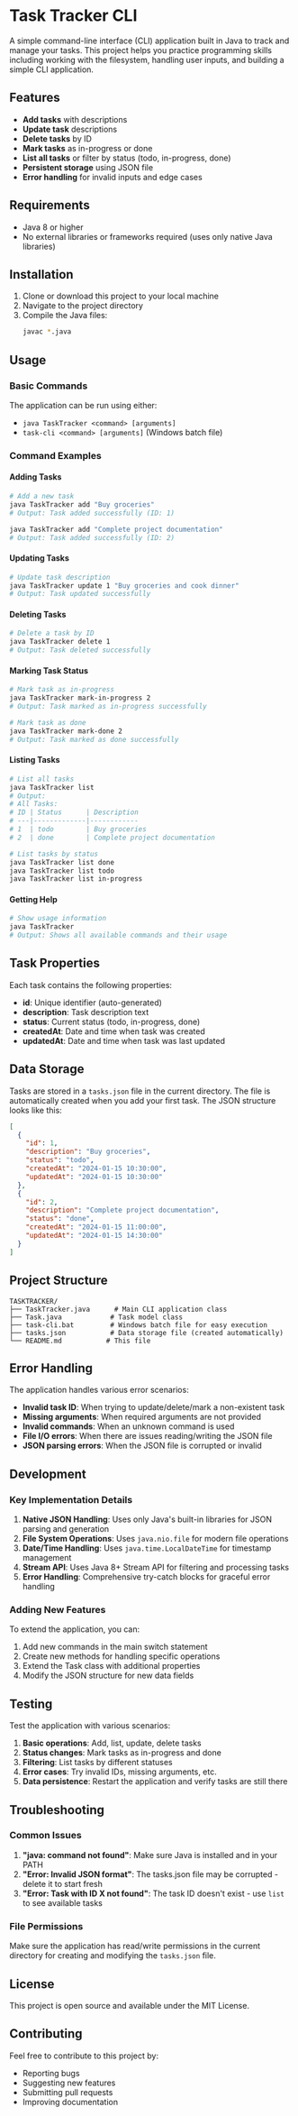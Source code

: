 # Task Tracker CLI

A simple command-line interface (CLI) application built in Java to track and manage your tasks. This project helps you practice programming skills including working with the filesystem, handling user inputs, and building a simple CLI application.

## Features

- **Add tasks** with descriptions
- **Update task** descriptions
- **Delete tasks** by ID
- **Mark tasks** as in-progress or done
- **List all tasks** or filter by status (todo, in-progress, done)
- **Persistent storage** using JSON file
- **Error handling** for invalid inputs and edge cases

## Requirements

- Java 8 or higher
- No external libraries or frameworks required (uses only native Java libraries)

## Installation

1. Clone or download this project to your local machine
2. Navigate to the project directory
3. Compile the Java files:
   ```bash
   javac *.java
   ```

## Usage

### Basic Commands

The application can be run using either:
- `java TaskTracker <command> [arguments]`
- `task-cli <command> [arguments]` (Windows batch file)

### Command Examples

#### Adding Tasks
```bash
# Add a new task
java TaskTracker add "Buy groceries"
# Output: Task added successfully (ID: 1)

java TaskTracker add "Complete project documentation"
# Output: Task added successfully (ID: 2)
```

#### Updating Tasks
```bash
# Update task description
java TaskTracker update 1 "Buy groceries and cook dinner"
# Output: Task updated successfully
```

#### Deleting Tasks
```bash
# Delete a task by ID
java TaskTracker delete 1
# Output: Task deleted successfully
```

#### Marking Task Status
```bash
# Mark task as in-progress
java TaskTracker mark-in-progress 2
# Output: Task marked as in-progress successfully

# Mark task as done
java TaskTracker mark-done 2
# Output: Task marked as done successfully
```

#### Listing Tasks
```bash
# List all tasks
java TaskTracker list
# Output:
# All Tasks:
# ID | Status      | Description
# ---|-------------|------------
# 1  | todo        | Buy groceries
# 2  | done        | Complete project documentation

# List tasks by status
java TaskTracker list done
java TaskTracker list todo
java TaskTracker list in-progress
```

#### Getting Help
```bash
# Show usage information
java TaskTracker
# Output: Shows all available commands and their usage
```

## Task Properties

Each task contains the following properties:

- **id**: Unique identifier (auto-generated)
- **description**: Task description text
- **status**: Current status (todo, in-progress, done)
- **createdAt**: Date and time when task was created
- **updatedAt**: Date and time when task was last updated

## Data Storage

Tasks are stored in a `tasks.json` file in the current directory. The file is automatically created when you add your first task. The JSON structure looks like this:

```json
[
  {
    "id": 1,
    "description": "Buy groceries",
    "status": "todo",
    "createdAt": "2024-01-15 10:30:00",
    "updatedAt": "2024-01-15 10:30:00"
  },
  {
    "id": 2,
    "description": "Complete project documentation",
    "status": "done",
    "createdAt": "2024-01-15 11:00:00",
    "updatedAt": "2024-01-15 14:30:00"
  }
]
```

## Project Structure

```
TASKTRACKER/
├── TaskTracker.java      # Main CLI application class
├── Task.java            # Task model class
├── task-cli.bat         # Windows batch file for easy execution
├── tasks.json           # Data storage file (created automatically)
└── README.md           # This file
```

## Error Handling

The application handles various error scenarios:

- **Invalid task ID**: When trying to update/delete/mark a non-existent task
- **Missing arguments**: When required arguments are not provided
- **Invalid commands**: When an unknown command is used
- **File I/O errors**: When there are issues reading/writing the JSON file
- **JSON parsing errors**: When the JSON file is corrupted or invalid

## Development

### Key Implementation Details

1. **Native JSON Handling**: Uses only Java's built-in libraries for JSON parsing and generation
2. **File System Operations**: Uses `java.nio.file` for modern file operations
3. **Date/Time Handling**: Uses `java.time.LocalDateTime` for timestamp management
4. **Stream API**: Uses Java 8+ Stream API for filtering and processing tasks
5. **Error Handling**: Comprehensive try-catch blocks for graceful error handling

### Adding New Features

To extend the application, you can:

1. Add new commands in the main switch statement
2. Create new methods for handling specific operations
3. Extend the Task class with additional properties
4. Modify the JSON structure for new data fields

## Testing

Test the application with various scenarios:

1. **Basic operations**: Add, list, update, delete tasks
2. **Status changes**: Mark tasks as in-progress and done
3. **Filtering**: List tasks by different statuses
4. **Error cases**: Try invalid IDs, missing arguments, etc.
5. **Data persistence**: Restart the application and verify tasks are still there

## Troubleshooting

### Common Issues

1. **"java: command not found"**: Make sure Java is installed and in your PATH
2. **"Error: Invalid JSON format"**: The tasks.json file may be corrupted - delete it to start fresh
3. **"Error: Task with ID X not found"**: The task ID doesn't exist - use `list` to see available tasks

### File Permissions

Make sure the application has read/write permissions in the current directory for creating and modifying the `tasks.json` file.

## License

This project is open source and available under the MIT License.

## Contributing

Feel free to contribute to this project by:
- Reporting bugs
- Suggesting new features
- Submitting pull requests
- Improving documentation 